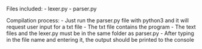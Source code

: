 Files included:
    - lexer.py
    - parser.py

Compilation process:
    - Just run the parser.py file with python3 and it will request user input for a txt file
    - The txt file contains the program
    - The text files and the lexer.py must be in the same folder as parser.py
    - After typing in the file name and entering it, the output should be printed to the console


